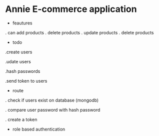 # Annie E-commerce application #


* feautures 

. can add products 
. delete products
. update products
. delete products


* todo 

.create users 

.udate users 

.hash passwords

.send token to users 

* route

. check if users exist on database (mongodb)

. compare user password with hash password 

. create a token 

* role based authentication 